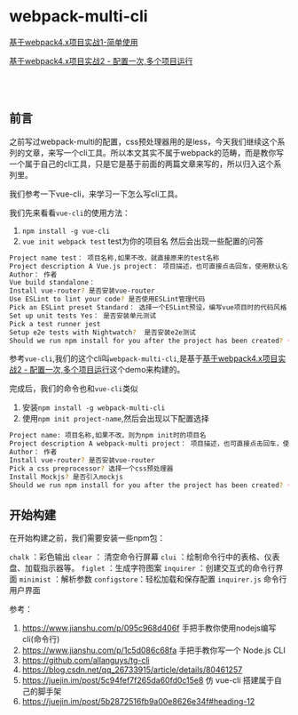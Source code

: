 # webpack-multi-cli

[基于webpack4.x项目实战1-简单使用](https://juejin.im/post/5c7a9f27f265da2dca387dc9)

[基于webpack4.x项目实战2 - 配置一次,多个项目运行](https://juejin.im/post/5ca773106fb9a05e4a6037ae)

<br>
<br>

## 前言

之前写过webpack-multi的配置，css预处理器用的是less，今天我们继续这个系列的文章，来写一个cli工具。所以本文其实不属于webpack的范畴，而是教你写一个属于自己的cli工具，只是它是基于前面的两篇文章来写的，所以归入这个系列里。

我们参考一下vue-cli，来学习一下怎么写cli工具。

我们先来看看`vue-cli`的使用方法：

1. `npm install -g vue-cli`
2. `vue init webpack test` test为你的项目名
然后会出现一些配置的问答
```bash
Project name test： 项目名称,如果不改，就直接原来的test名称
Project description A Vue.js project： 项目描述，也可直接点击回车，使用默认名字
Author： 作者
Vue build standalone：
Install vue-router? 是否安装vue-router
Use ESLint to lint your code? 是否使用ESLint管理代码
Pick an ESLint preset Standard： 选择一个ESLint预设，编写vue项目时的代码风格
Set up unit tests Yes： 是否安装单元测试
Pick a test runner jest
Setup e2e tests with Nightwatch?  是否安装e2e测试
Should we run npm install for you after the project has been created? (recommended) npm：是否帮你`npm install`
```

参考`vue-cli`,我们的这个cli叫`webpack-multi-cli`,是基于[基于webpack4.x项目实战2 - 配置一次,多个项目运行](https://juejin.im/post/5ca773106fb9a05e4a6037ae)这个demo来构建的。

完成后，我们的命令也和`vue-cli`类似
1. 安装`npm install -g webpack-multi-cli`
2. 使用`npm init project-name`,然后会出现以下配置选择
```bash
Project name: 项目名称,如果不改，则为npm init时的项目名
Project description A webpack-multi project： 项目描述，也可直接点击回车，使用默认名字
Author： 作者
Install vue-router? 是否安装vue-router
Pick a css preprocessor? 选择一个css预处理器
Install Mockjs? 是否引入mockjs
Should we run npm install for you after the project has been created? (recommended) npm：是否帮你`npm install`
```

## 开始构建

在开始构建之前，我们需要安装一些npm包：

`chalk` ：彩色输出
`clear` ： 清空命令行屏幕
`clui` ：绘制命令行中的表格、仪表盘、加载指示器等。 
`figlet` ：生成字符图案
`inquirer` ：创建交互式的命令行界面
`minimist` ：解析参数
`configstore`：轻松加载和保存配置
`inquirer.js` 命令行用户界面


参考：
1. https://www.jianshu.com/p/095c968d406f 手把手教你使用nodejs编写cli(命令行)
2. https://www.jianshu.com/p/1c5d086c68fa  手把手教你写一个 Node.js CLI
3. https://github.com/allanguys/tg-cli
4. https://blog.csdn.net/qq_26733915/article/details/80461257
5. https://juejin.im/post/5c94fef7f265da60fd0c15e8 仿 vue-cli 搭建属于自己的脚手架
6. https://juejin.im/post/5b2872516fb9a00e8626e34f#heading-12
